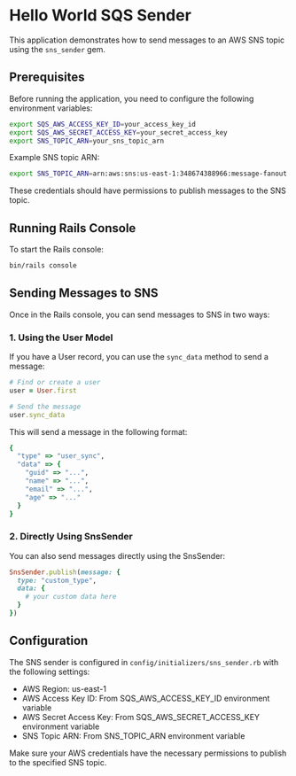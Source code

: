 # Hello World SQS Sender

This application demonstrates how to send messages to an AWS SNS topic using the `sns_sender` gem.

## Prerequisites

Before running the application, you need to configure the following environment variables:

```bash
export SQS_AWS_ACCESS_KEY_ID=your_access_key_id
export SQS_AWS_SECRET_ACCESS_KEY=your_secret_access_key
export SNS_TOPIC_ARN=your_sns_topic_arn
```

Example SNS topic ARN:
```bash
export SNS_TOPIC_ARN=arn:aws:sns:us-east-1:348674388966:message-fanout
```

These credentials should have permissions to publish messages to the SNS topic.

## Running Rails Console

To start the Rails console:

```bash
bin/rails console
```

## Sending Messages to SNS

Once in the Rails console, you can send messages to SNS in two ways:

### 1. Using the User Model

If you have a User record, you can use the `sync_data` method to send a message:

```ruby
# Find or create a user
user = User.first

# Send the message
user.sync_data
```

This will send a message in the following format:
```ruby
{
  "type" => "user_sync",
  "data" => {
    "guid" => "...",
    "name" => "...",
    "email" => "...",
    "age" => "..."
  }
}
```

### 2. Directly Using SnsSender

You can also send messages directly using the SnsSender:

```ruby
SnsSender.publish(message: {
  type: "custom_type",
  data: {
    # your custom data here
  }
})
```

## Configuration

The SNS sender is configured in `config/initializers/sns_sender.rb` with the following settings:

- AWS Region: us-east-1
- AWS Access Key ID: From SQS_AWS_ACCESS_KEY_ID environment variable
- AWS Secret Access Key: From SQS_AWS_SECRET_ACCESS_KEY environment variable
- SNS Topic ARN: From SNS_TOPIC_ARN environment variable

Make sure your AWS credentials have the necessary permissions to publish to the specified SNS topic.
